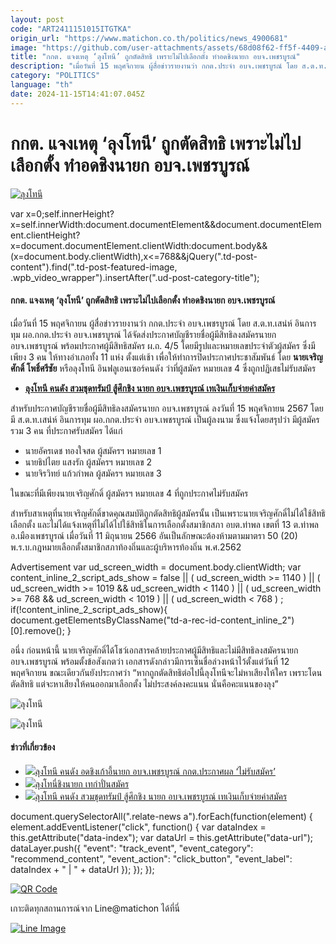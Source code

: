```yaml
---
layout: post
code: "ART2411151015ITGTKA"
origin_url: "https://www.matichon.co.th/politics/news_4900681"
image: "https://github.com/user-attachments/assets/68d08f62-ff5f-4409-a506-557ad736ba7d"
title: "กกต. แจงเหตุ ‘ลุงโทนี’ ถูกตัดสิทธิ เพราะไม่ไปเลือกตั้ง ทำอดชิงนายก อบจ.เพชรบูรณ์"
description: "เมื่อวันที่ 15 พฤศจิกายน ผู้สื่อข่าวรายงานว่า กกต.ประจำ อบจ.เพชรบูรณ์ โดย ส.ต.ท.เสน่ห์ อินการทุม ผอ.กกต.ประจำ อบจ.เพชรบูรณ์"
category: "POLITICS"
language: "th"
date: 2024-11-15T14:41:07.045Z
---
```


# กกต. แจงเหตุ ‘ลุงโทนี’ ถูกตัดสิทธิ เพราะไม่ไปเลือกตั้ง ทำอดชิงนายก อบจ.เพชรบูรณ์

[![ลุงโทนี](https://www.matichon.co.th/wp-content/uploads/2024/11/tonyy1.jpg "tonyy1")](https://www.matichon.co.th/wp-content/uploads/2024/11/tonyy1.jpg)

var x=0;self.innerHeight?x=self.innerWidth:document.documentElement&&document.documentElement.clientHeight?x=document.documentElement.clientWidth:document.body&&(x=document.body.clientWidth),x<=768&&jQuery(".td-post-content").find(".td-post-featured-image, .wpb\_video\_wrapper").insertAfter(".ud-post-category-title");

#### **กกต. แจงเหตุ ‘ลุงโทนี’ ถูกตัดสิทธิ เพราะไม่ไปเลือกตั้ง ทำอดชิงนายก อบจ.เพชรบูรณ์**

เมื่อวันที่ 15 พฤศจิกายน ผู้สื่อข่าวรายงานว่า กกต.ประจำ อบจ.เพชรบูรณ์ โดย ส.ต.ท.เสน่ห์ อินการทุม ผอ.กกต.ประจำ อบจ.เพชรบูรณ์ ได้จัดส่งประกาศบัญชีรายชื่อผู้มีสิทธิลงสมัครนายก อบจ.เพชรบูรณ์ พร้อมประกาศผู้มีสิทธิสมัคร ผ.ถ. 4/5 โดยมีรูปและหมายเลขประจำตัวผู้สมัคร ซึ่งมีเพียง 3 คน ให้ทางอำเภอทั้ง 11 แห่ง ตั้งแต่เช้า เพื่อให้ทำการปิดประกาศประชาสัมพันธ์ โดย **นายเจริญศักดิ์ โพธิ์ศรีชัย** หรือลุงโทนี อินฟลูเอนเซอร์คนดัง ว่าที่ผู้สมัคร หมายเลข 4 ซึ่งถูกปฏิเสธไม่รับสมัคร

*   [**ลุงโทนี คนดัง สวมชุดทรัมป์ สู้ศึกชิง นายก อบจ.เพชรบูรณ์ เทเงินเก็บจ่ายค่าสมัคร**](https://www.matichon.co.th/politics/news_4888802)

สำหรับประกาศบัญชีรายชื่อผู้มีสิทธิลงสมัครนายก อบจ.เพชรบูรณ์ ลงวันที่ 15 พฤศจิกายน 2567 โดยมี ส.ต.ท.เสน่ห์ อินการทุม ผอ.กกต.ประจำ อบจ.เพชรบูรณ์ เป็นผู้ลงนาม ซึ่งแจ้งโดยสรุปว่า มีผู้สมัครรวม 3 คน ที่ประกาศรับสมัคร ได้แก่

*   นายอัครเดช ทองใจสด ผู้สมัครฯ หมายเลข 1
*   นายธิปไตย แสงรัก ผู้สมัครฯ หมายเลข 2
*   นายจิรวิทย์ แก้วกำพล ผู้สมัครฯ หมายเลข 3

ในขณะที่มีเพียงนายเจริญศักดิ์ ผู้สมัครฯ หมายเลข 4 ที่ถูกประกาศไม่รับสมัคร

สำหรับสาเหตุที่นายเจริญศักดิ์ขาดคุณสมบัติถูกตัดสิทธิผู้สมัครนั้น เป็นเพราะนายเจริญศักดิ์ไม่ได้ใช้สิทธิเลือกตั้ง และไม่ได้แจ้งเหตุที่ไม่ได้ไปใช้สิทธิในการเลือกตั้งสมาชิกสภา อบต.ท่าพล เขตที่ 13 ต.ท่าพล อ.เมืองเพชรบูรณ์ เมื่อวันที่ 11 มิถุนายน 2566 อันเป็นลักษณะต้องห้ามตามมาตรา 50 (20) พ.ร.บ.กฎหมายเลือกตั้งสมาชิกสภาท้องถิ่นและผู้บริหารท้องถิ่น พ.ศ.2562

Advertisement var ud\_screen\_width = document.body.clientWidth; var content\_inline\_2\_script\_ads\_show = false || ( ud\_screen\_width >= 1140 ) || ( ud\_screen\_width >= 1019 && ud\_screen\_width < 1140 ) || ( ud\_screen\_width >= 768 && ud\_screen\_width < 1019 ) || ( ud\_screen\_width < 768 ) ; if(!content\_inline\_2\_script\_ads\_show){ document.getElementsByClassName("td-a-rec-id-content\_inline\_2")\[0\].remove(); }

อนึ่ง ก่อนหน้านี้ นายเจริญศักดิ์ได้โชว์เอกสารคล้ายประกาศผู้มีสิทธิและไม่มีสิทธิลงสมัครนายก อบจ.เพชรบูรณ์ พร้อมตั้งข้อสังเกตว่า เอกสารดังกล่าวมีการเซ็นชื่อล่วงหน้าไว้ตั้งแต่วันที่ 12 พฤศจิกายน ขณะเดียวกันยังประกาศว่า “หากถูกตัดสิทธิต่อไปนี้ลุงโทนีจะไม่หาเสียงให้ใคร เพราะโดนตัดสิทธิ แต่จะหาเสียงให้คนออกมาเลือกตั้ง ไม่ประสงค์ลงคะแนน นั่นคือคะแนนของลุง”

![ลุงโทนี](https://www.matichon.co.th/wp-content/uploads/2024/11/1731663254547.jpg)

![ลุงโทนี](https://www.matichon.co.th/wp-content/uploads/2024/11/1731663279474.jpg)

#### ข่าวที่เกี่ยวข้อง

*   [![](https://www.matichon.co.th/wp-content/uploads/2024/11/tony5874.jpg)ลุงโทนี คนดัง อดชิงเก้าอี้นายก อบจ.เพชรบูรณ์ กกต.ประกาศผล ‘ไม่รับสมัคร’](https://www.matichon.co.th/politics/news_4895874)
*   [![](https://www.matichon.co.th/wp-content/uploads/2024/11/maxresdefault-32.jpg)ลุงโทนี่ชิงนายก เทกำปั่นสมัคร](https://www.matichon.co.th/clips/news_4889545)
*   [![](https://www.matichon.co.th/wp-content/uploads/2024/11/tony_trump0.jpg)ลุงโทนี คนดัง สวมชุดทรัมป์ สู้ศึกชิง นายก อบจ.เพชรบูรณ์ เทเงินเก็บจ่ายค่าสมัคร](https://www.matichon.co.th/politics/news_4888802)

document.querySelectorAll(".relate-news a").forEach(function(element) { element.addEventListener("click", function() { var dataIndex = this.getAttribute("data-index"); var dataUrl = this.getAttribute("data-url"); dataLayer.push({ "event": "track\_event", "event\_category": "recommend\_content", "event\_action": "click\_button", "event\_label": dataIndex + " | " + dataUrl }); }); });

[![QR Code](https://www.matichon.co.th/wp-content/uploads/2023/07/wob1371z.jpg)](https://lin.ee/ht0nDxX)

เกาะติดทุกสถานการณ์จาก Line@matichon ได้ที่นี่

[![Line Image](https://www.matichon.co.th/wp-content/uploads/2023/07/th.png)](https://lin.ee/ht0nDxX)